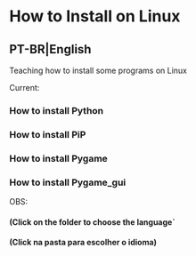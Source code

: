 # How to Install on Linux
## PT-BR|English
Teaching how to install some programs on Linux

Current:

### How to install Python

### How to install PiP

### How to install Pygame

### How to install Pygame_gui


OBS:
#### (Click on the folder to choose the language`

#### (Click na pasta para escolher o idioma)
